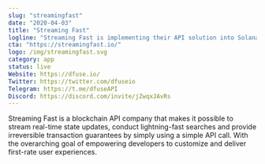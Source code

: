 ```yaml
---
slug: "streamingfast"
date: "2020-04-03"
title: "Streaming Fast"
logline: "Streaming Fast is implementing their API solution into Solana to allow developers to build and maintain performant applications with ease on top of the protocol."
cta: "https://streamingfast.io/"
logo: /img/streamingfast.svg
category: app
status: live
Website: https://dfuse.io/
Twitter: https://twitter.com/dfuseio
Telegram: https://t.me/dfuseAPI
Discord: https://discord.com/invite/jZwqxJAvRs
---
```


Streaming Fast is a blockchain API company that makes it possible to stream real-time state updates, conduct lightning-fast searches and provide irreversible transaction guarantees by simply using a simple API call. With the overarching goal of empowering developers to customize and deliver first-rate user experiences.
